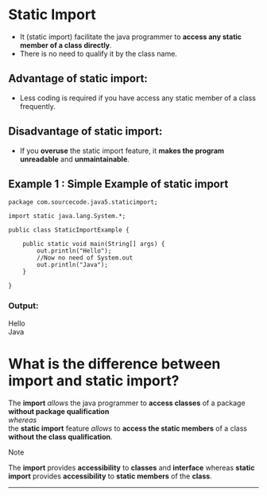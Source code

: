 # Static Import
* It (static import) facilitate the java programmer to **access any static member of a class directly**. 
* There is no need to qualify it by the class name.

## Advantage of static import:

* Less coding is required if you have access any static member of a class frequently.


## Disadvantage of static import:
* If you **overuse** the static import feature, it **makes the program unreadable** and **unmaintainable**.


## Example 1 : Simple Example of static import

    package com.sourcecode.java5.staticimport;
    
    import static java.lang.System.*;
    
    public class StaticImportExample {
        
        public static void main(String[] args) {
            out.println("Hello");
            //Now no need of System.out
            out.println("Java");
        }

    }


### Output:
Hello<br>
Java<br>

# What is the difference between import and static import?
The **import** _allows_ the java programmer to **access classes** of a package **without package qualification**<br> 
_whereas_<br> 
the **static import** feature _allows_ to **access the static members** of a class **without the class qualification**.

>[!Note]
>The **import** provides **accessibility** to **classes** and **interface** whereas **static import** provides **accessibility** 
to **static members** of the **class**.

---